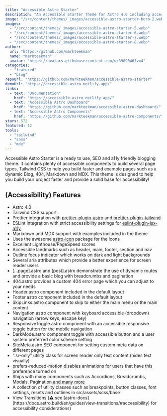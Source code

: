 ```yaml
---
title: "Accessible Astro Starter"
description: "An Accessible Starter Theme for Astro 4.0 including accessibility features such as landmarks, better focus-outline, and skip-links navigation. Ships with Tailwind, Prettier, and ESLint support. "
image: "/src/content/themes/_images/accessible-astro-starter-hero-2.webp"
images:
  - "/src/content/themes/_images/accessible-astro-starter-5.webp"
  - "/src/content/themes/_images/accessible-astro-starter-6.webp"
  - "/src/content/themes/_images/accessible-astro-starter-7.webp"
  - "/src/content/themes/_images/accessible-astro-starter-8.webp"
author:
  url: "https://github.com/markteekman"
  name: "markteekman"
  avatar: "https://avatars.githubusercontent.com/u/3909046?v=4"
categories:
  - "featured"
  - "blog"
repoUrl: "https://github.com/markteekman/accessible-astro-starter"
demoUrl: "https://accessible-astro.netlify.app/"
links:
  - text: "Documentation"
    href: "https://accessible-astro.netlify.app/"
  - text: "Accessible Astro Dashboard"
    href: "https://github.com/markteekman/accessible-astro-dashboard/"
  - text: "Accessible Astro Components"
    href: "https://github.com/markteekman/accessible-astro-components/"
stars: 572
featured: 12
tools:
  - "tailwind"
  - "sass"
  - "mdx"
---
```


<p>
  <span
    >Accessible Astro Starter is a ready to use, SEO and a11y friendly blogging theme. It contains
    plenty of accessible components to build several page types, Tailwind CSS to help you build
    faster and example pages such as a dynamic Blog, 404, Markdown and MDX. This theme is designed
    to help you build your project faster and provide a solid base for accessibility!</span
  >
</p>
<h2><span>(Accessibility) Features</span></h2>
<ul>
  <li>Astro 4.0</li>
  <li>Tailwind CSS support</li>
  <li>
    Prettier integration with
    <a
      href="https://www.npmjs.com/package/prettier-plugin-astro"
      rel="noopener noreferrer"
      target="_blank"
      >prettier-plugin-astro</a
    >
    and
    <a
      href="https://www.npmjs.com/package/prettier-plugin-tailwind"
      rel="noopener noreferrer"
      target="_blank"
      >prettier-plugin-tailwind</a
    >
  </li>
  <li>
    ESLint integration with strict accessibility settings for
    <a
      href="https://www.npmjs.com/package/eslint-plugin-jsx-a11y"
      rel="noopener noreferrer"
      target="_blank"
      >eslint-plugin-jsx-a11y</a
    >
  </li>
  <li>Markdown and MDX support with examples included in the theme</li>
  <li>
    Uses the awesome
    <a href="https://www.npmjs.com/package/astro-icon" rel="noopener noreferrer" target="_blank"
      >astro-icon</a
    >
    package for the icons
  </li>
  <li>Excellent Lighthouse/PageSpeed scores</li>
  <li>Accessible landmarks such as header, main, footer, section and nav</li>
  <li>Outline focus indicator which works on dark and light backgrounds</li>
  <li>Several aria attributes which provide a better experience for screen reader users</li>
  <li>
    [...page].astro and [post].astro demonstrate the use of dynamic routes and provide a basic blog
    with breadcrumbs and pagination
  </li>
  <li>404.astro provides a custom 404 error page which you can adjust to your needs</li>
  <li>Header.astro component included in the default layout</li>
  <li>Footer.astro component included in the default layout</li>
  <li>SkipLinks.astro component to skip to either the main menu or the main content</li>
  <li>
    Navigation.astro component with keyboard accessible (dropdown) navigation (arrow keys, escape
    key)
  </li>
  <li>
    ResponsiveToggle.astro component with an accessible responsive toggle button for the mobile
    navigation
  </li>
  <li>
    DarkMode.astro component toggle with accessible button and a user system preferred color scheme
    setting
  </li>
  <li>SiteMeta.astro SEO component for setting custom meta data on different pages</li>
  <li>".sr-only" utility class for screen reader only text content (hides text visually)</li>
  <li>prefers-reduced-motion disables animations for users that have this preference turned on</li>
  <li>
    <span>Ships with many components such as Accordions, Breadcrumbs, Modals, Pagination</span
    ><a
      href="https://accessible-astro.dev/accessible-components"
      rel="noopener noreferrer"
      target="_blank"
    >
      and many more</a
    >
  </li>
  <li>
    A collection of utility classes such as breakpoints, button classes, font settings, resets and
    outlines in src/assets/scss/base
  </li>
  <li>View Transitions (⚠️ see [astro-docs](https://docs.astro.build/en/guides/view-transitions/#accessibility) for accessibility considerations)
</li>
</ul>
